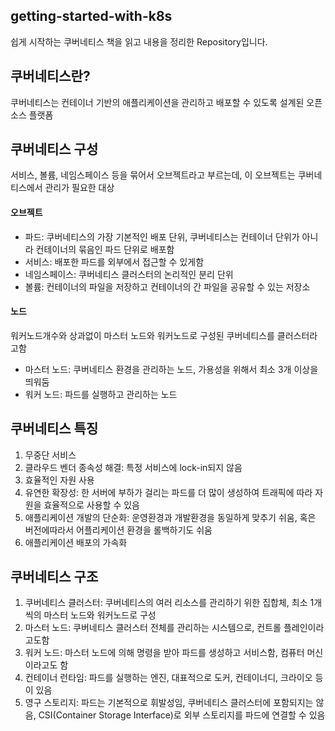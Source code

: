 ## getting-started-with-k8s

쉽게 시작하는 쿠버네티스 책을 읽고 내용을 정리한 Repository입니다.

## 쿠버네티스란?
쿠버네티스는 컨테이너 기반의 애플리케이션을 관리하고 배포할 수 있도록 설계된 오픈 소스 플랫폼

## 쿠버네티스 구성
서비스, 볼륨, 네임스페이스 등을 묶어서 오브젝트라고 부르는데, 이 오브젝트는 쿠버네티스에서 관리가 필요한 대상

#### 오브젝트
- 파드: 쿠버네티스의 가장 기본적인 배포 단위, 쿠버네티스는 컨테이너 단위가 아니라 컨테이너의 묶음인 파드 단위로 배포함
- 서비스: 배포한 파드를 외부에서 접근할 수 있게함
- 네임스페이스: 쿠버네티스 클러스터의 논리적인 분리 단위
- 볼륨: 컨테이너의 파일을 저장하고 컨테이너의 간 파일을 공유할 수 있는 저장소

#### 노드
워커노드개수와 상과없이 마스터 노드와 워커노드로 구성된 쿠버네티스를 클러스터라고함
- 마스터 노드: 쿠버네티스 환경을 관리하는 노드, 가용성을 위해서 최소 3개 이상을 띄워둠
- 워커 노드: 파드를 실행하고 관리하는 노드

## 쿠버네티스 특징
1. 무중단 서비스
2. 클라우드 벤더 종속성 해결: 특정 서비스에 lock-in되지 않음
3. 효율적인 자원 사용
4. 유연한 확장성: 한 서버에 부하가 걸리는 파드를 더 많이 생성하여 트래픽에 따라 자원을 효율적으로 사용할 수 있음
5. 애플리케이션 개발의 단순화: 운영환경과 개발환경을 동일하게 맞추기 쉬움, 혹은 버전에따라서 어플리케이션 환경을 롤백하기도 쉬움
6. 애플리케이션 배포의 가속화

## 쿠버네티스 구조
1. 쿠버네티스 클러스터: 쿠버네티스의 여러 리소스를 관리하기 위한 집합체, 최소 1개씩의 마스터 노드와 워커노드로 구성
1. 마스터 노드: 쿠버네티스 클러스터 전체를 관리하는 시스템으로, 컨트롤 플레인이라고도함
1. 워커 노드: 마스터 노드에 의해 명령을 받아 파드를 생성하고 서비스함, 컴퓨터 머신이라고도 함
1. 컨테이너 런타임: 파드를 실행하는 엔진, 대표적으로 도커, 컨테이너디, 크라이오 등이 있음
1. 영구 스토리지: 파드는 기본적으로 휘발성임, 쿠버네티스 클러스터에 포함되지는 않음, CSI(Container Storage Interface)로 외부 스토리지를 파드에 연결할 수 있음